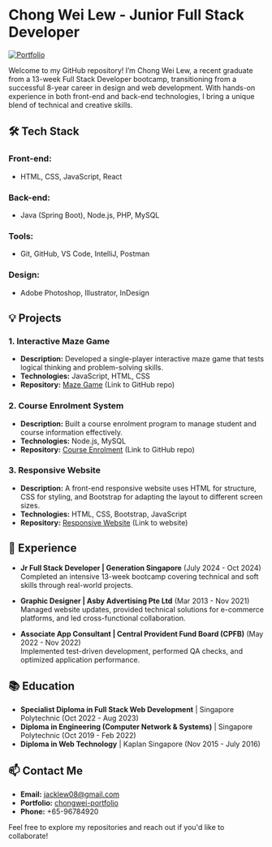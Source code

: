 # Chong Wei Lew - Junior Full Stack Developer

[![Portfolio](https://img.shields.io/badge/Portfolio-View-blue)](https://chongwei-fsd.github.io/portfolio/)

Welcome to my GitHub repository! I’m Chong Wei Lew, a recent graduate from a 13-week Full Stack Developer bootcamp, transitioning from a successful 8-year career in design and web development. With hands-on experience in both front-end and back-end technologies, I bring a unique blend of technical and creative skills. 

## 🛠 Tech Stack

### Front-end:
- HTML, CSS, JavaScript, React

### Back-end:
- Java (Spring Boot), Node.js, PHP, MySQL

### Tools:
- Git, GitHub, VS Code, IntelliJ, Postman

### Design:
- Adobe Photoshop, Illustrator, InDesign

## 💡 Projects

### 1. Interactive Maze Game
- **Description:** Developed a single-player interactive maze game that tests logical thinking and problem-solving skills.
- **Technologies:** JavaScript, HTML, CSS
- **Repository:** [Maze Game](https://github.com/chongwei-fsd/findthehat) (Link to GitHub repo)

### 2. Course Enrolment System
- **Description:** Built a course enrolment program to manage student and course information effectively.
- **Technologies:** Node.js, MySQL
- **Repository:** [Course Enrolment](https://github.com/chongwei-fsd/course_enrolment_prog) (Link to GitHub repo)

### 3. Responsive Website
- **Description:**  A front-end responsive website uses HTML for structure, CSS for styling, and Bootstrap for adapting the layout to different screen sizes. 
- **Technologies:** HTML, CSS, Bootstrap, JavaScript
- **Repository:** [Responsive Website](https://chongwei-fsd.github.io/ufashion/) (Link to website)

## 🚀 Experience

- **Jr Full Stack Developer | Generation Singapore** (July 2024 - Oct 2024)  
  Completed an intensive 13-week bootcamp covering technical and soft skills through real-world projects.

- **Graphic Designer | Asby Advertising Pte Ltd** (Mar 2013 - Nov 2021)  
  Managed website updates, provided technical solutions for e-commerce platforms, and led cross-functional collaboration.

- **Associate App Consultant | Central Provident Fund Board (CPFB)** (May 2022 - Nov 2022)  
  Implemented test-driven development, performed QA checks, and optimized application performance.

## 📚 Education
- **Specialist Diploma in Full Stack Web Development** | Singapore Polytechnic (Oct 2022 - Aug 2023)
- **Diploma in Engineering (Computer Network & Systems)** | Singapore Polytechnic (Oct 2019 - Feb 2022)
- **Diploma in Web Technology** | Kaplan Singapore (Nov 2015 - July 2016)

## 📫 Contact Me
- **Email:** jacklew08@gmail.com
- **Portfolio:** [chongwei-portfolio](https://lewchongwei.netlify.app/)
- **Phone:** +65-96784920

Feel free to explore my repositories and reach out if you'd like to collaborate!
